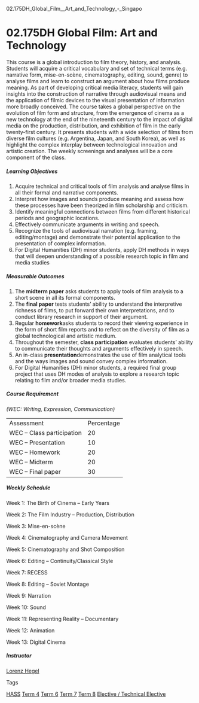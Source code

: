 02.175DH_Global_Film__Art_and_Technology_-_Singapo



02.175DH Global Film: Art and Technology
========================================

This course is a global introduction to film theory, history, and analysis. Students will acquire a critical vocabulary and set of technical terms (e.g. narrative form, mise-en-scène, cinematography, editing, sound, genre) to analyse films and learn to construct an argument about how films produce meaning. As part of developing critical media literacy, students will gain insights into the construction of narrative through audiovisual means and the application of filmic devices to the visual presentation of information more broadly conceived. The course takes a global perspective on the evolution of film form and structure, from the emergence of cinema as a new technology at the end of the nineteenth century to the impact of digital media on the production, distribution, and exhibition of film in the early twenty-first century. It presents students with a wide selection of films from diverse film cultures (e.g. Argentina, Japan, and South Korea), as well as highlight the complex interplay between technological innovation and artistic creation. The weekly screenings and analyses will be a core component of the class.

##### **Learning Objectives**

1. Acquire technical and critical tools of film analysis and analyse films in all their formal and narrative components.
2. Interpret how images and sounds produce meaning and assess how these processes have been theorized in film scholarship and criticism.
3. Identify meaningful connections between films from different historical periods and geographic locations.
4. Effectively communicate arguments in writing and speech.
5. Recognize the tools of audiovisual narration (e.g. framing, editing/montage) and demonstrate their potential application to the presentation of complex information.
6. For Digital Humanities (DH) minor students, apply DH methods in ways that will deepen understanding of a possible research topic in film and media studies

##### **Measurable Outcomes**

1. The **midterm paper** asks students to apply tools of film analysis to a short scene in all its formal components.
2. The **final paper** tests students’ ability to understand the interpretive richness of films, to put forward their own interpretations, and to conduct library research in support of their argument.
3. Regular **homework**asks students to record their viewing experience in the form of short film reports and to reflect on the diversity of film as a global technological and artistic medium.
4. Throughout the semester, **class participation** evaluates students’ ability to communicate their thoughts and arguments effectively in speech.
5. An in-class **presentation**demonstrates the use of film analytical tools and the ways images and sound convey complex information.
6. For Digital Humanities (DH) minor students, a required final group project that uses DH modes of analysis to explore a research topic relating to film and/or broader media studies.

##### **Course Requirement**

*(WEC: Writing, Expression, Communication)*

|  |  |
| --- | --- |
| Assessment | Percentage |
| WEC – Class participation | 20 |
| WEC – Presentation | 10 |
| WEC – Homework | 20 |
| WEC – Midterm | 20 |
| WEC – Final paper | 30 |

##### **Weekly Schedule**

Week 1: The Birth of Cinema – Early Years

Week 2: The Film Industry – Production, Distribution

Week 3: Mise-en-scène

Week 4: Cinematography and Camera Movement

Week 5: Cinematography and Shot Composition

Week 6: Editing – Continuity/Classical Style

Week 7: RECESS

Week 8: Editing – Soviet Montage

Week 9: Narration

Week 10: Sound

Week 11: Representing Reality – Documentary

Week 12: Animation

Week 13: Digital Cinema

##### **Instructor**

[Lorenz Hegel](/profile/lorenz-hegel/)

Tags

[HASS](/education/undergraduate/courses/?pillar-cluster=56)
[Term 4](/education/undergraduate/courses/?course-term=857)
[Term 6](/education/undergraduate/courses/?course-term=859)
[Term 7](/education/undergraduate/courses/?course-term=860)
[Term 8](/education/undergraduate/courses/?course-term=861)
[Elective / Technical Elective](/education/undergraduate/courses/?course-type=853)

